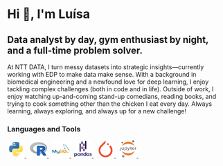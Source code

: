 <h1 align="left">Hi 👋, I'm Luísa</h1>
<h2 align="left">Data analyst by day, gym enthusiast by night, and a full-time problem solver.</h2>
<p align="left">
At NTT DATA, I turn messy datasets into strategic insights—currently working with EDP to make data make sense. With a background in biomedical engineering and a newfound love for deep learning, I enjoy tackling complex challenges (both in code and in life).
Outside of work, I enjoy watching up-and-coming stand-up comedians, reading books, and trying to cook something other than the chicken I eat every day. Always learning, always exploring, and always up for a new challenge!  </p>

<h3 align="left">Languages and Tools</h3>
<p align="left">
  <a href="https://www.python.org" target="_blank" rel="noreferrer">
    <img src="https://raw.githubusercontent.com/devicons/devicon/master/icons/python/python-original.svg" alt="python" width="40" height="40"/>
  </a>&nbsp;
  <a href="https://www.r-project.org/" target="_blank" rel="noreferrer">
    <img src="https://raw.githubusercontent.com/devicons/devicon/master/icons/r/r-original.svg" alt="r" width="40" height="40"/>
  </a>&nbsp;
  <a href="https://www.mysql.com/" target="_blank" rel="noreferrer">
    <img src="https://raw.githubusercontent.com/devicons/devicon/master/icons/mysql/mysql-original-wordmark.svg" alt="mysql" width="40" height="40"/>
  </a>&nbsp;
  <a href="https://pandas.pydata.org/" target="_blank" rel="noreferrer">
    <img src="https://raw.githubusercontent.com/devicons/devicon/master/icons/pandas/pandas-original-wordmark.svg" alt="pandas" width="40" height="40"/>
  </a>&nbsp;
  <a href="https://pytorch.org/" target="_blank" rel="noreferrer">
    <img src="https://raw.githubusercontent.com/devicons/devicon/master/icons/pytorch/pytorch-original.svg" alt="pytorch" width="40" height="40"/>
  </a>&nbsp;
  <a href="https://www.jupyter.org/" target="_blank" rel="noreferrer">
    <img src="https://raw.githubusercontent.com/devicons/devicon/master/icons/jupyter/jupyter-original-wordmark.svg" alt="jupyter" width="40" height="40"/>
  </a>&nbsp;
</p>

</p>
